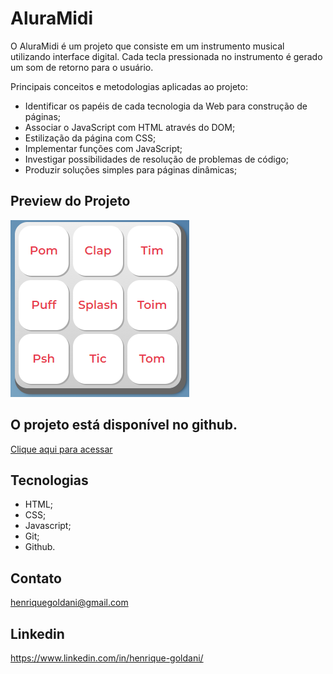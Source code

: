 ﻿# AluraMidi
 
O AluraMidi é um projeto que consiste em um instrumento musical utilizando interface digital.
Cada tecla pressionada no instrumento é gerado um som de retorno para o usuário.
 
Principais conceitos e metodologias aplicadas ao projeto:
- Identificar os papéis de cada tecnologia da Web para construção de páginas;
- Associar o JavaScript com HTML através do DOM;
- Estilização da página com CSS;
- Implementar funções com JavaScript;
- Investigar possibilidades de resolução de problemas de código;
- Produzir soluções simples para páginas dinâmicas;

## Preview do Projeto
![preview](https://github.com/henriquegoldani/AluraMidi/blob/main/images/Preview.PNG)

## O projeto está disponível no github.

[Clique aqui para acessar]()

## Tecnologias

- HTML;
- CSS;
- Javascript;
- Git;
- Github.

## Contato

henriquegoldani@gmail.com

## Linkedin 

https://www.linkedin.com/in/henrique-goldani/
